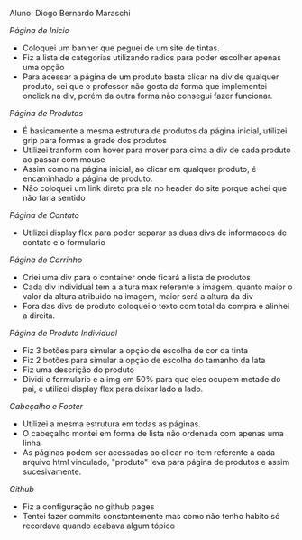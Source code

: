 Aluno: Diogo Bernardo Maraschi

*Página de Inicio*
- Coloquei um banner que peguei de um site de tintas.
- Fiz a lista de categorias utilizando radios para poder escolher apenas uma opção
- Para acessar a página de um produto basta clicar na div de qualquer produto, sei que o professor não gosta da forma que implementei onclick na div, porém da outra forma não consegui fazer funcionar.

*Página de Produtos*
- É basicamente a mesma estrutura de produtos da página inicial, utilizei grip para formas a grade dos produtos
- Utilizei tranform com hover para mover para cima a div de cada produto ao passar com mouse
- Assim como na página inicial, ao clicar em qualquer produto, é encaminhado a página de produto.
- Não coloquei um link direto pra ela no header do site porque achei que não faria sentido

*Página de Contato*
- Utilizei display flex para poder separar as duas divs de informacoes de contato e o formulario

*Página de Carrinho*
- Criei uma div para o container onde ficará a lista de produtos
- Cada div individual tem a altura max referente a imagem, quanto maior o valor da altura atribuido na imagem, maior será a altura da div
- Fora das divs de produto coloquei o texto com total da compra e alinhei a direita.

*Página de Produto Individual*

- Fiz 3 botões para simular a opção de escolha de cor da tinta
- Fiz 2 botões para simular a opção de escolha do tamanho da lata
- Fiz uma descrição do produto
- Dividi o formulario e a img em 50% para que eles ocupem metade do pai, e utilizei display flex para deixar lado a lado.

*Cabeçalho e Footer*
- Utilizei a mesma estrutura em todas as páginas.
- O cabeçalho montei em forma de lista não ordenada com apenas uma linha
- As páginas podem ser acessadas ao clicar no item referente a cada arquivo html vinculado, "produto" leva para página de produtos e assim sucesivamente.

*Github*
- Fiz a configuração no github pages
- Tentei fazer commits constantemente mas como não tenho habito só recordava quando acabava algum tópico

